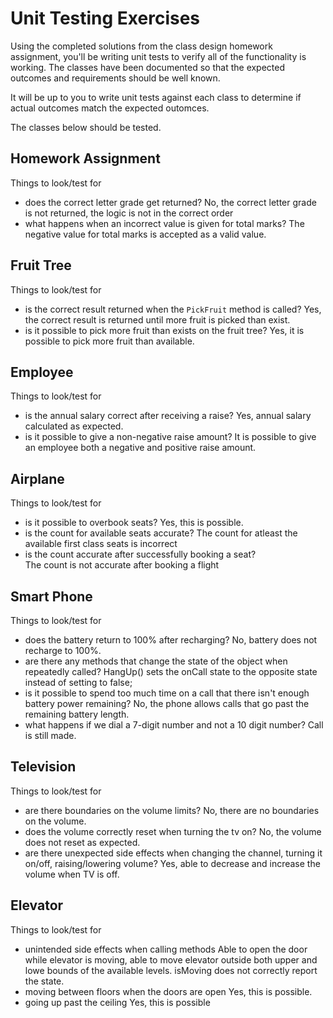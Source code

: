 # Unit Testing Exercises

Using the completed solutions from the class design homework assignment, you'll be writing unit tests to verify all of the functionality is working.
The classes have been documented so that the expected outcomes and requirements should be well known.

It will be up to you to write unit tests against each class to determine if actual outcomes match the expected outomces.

The classes below should be tested.


## Homework Assignment

Things to look/test for

* does the correct letter grade get returned?
No, the correct letter grade is not returned, the logic is not in the correct order
* what happens when an incorrect value is given for total marks?
The negative value for total marks is accepted as a valid value.


## Fruit Tree

Things to look/test for

* is the correct result returned when the `PickFruit` method is called?
Yes, the correct result is returned until more fruit is picked than exist.
* is it possible to pick more fruit than exists on the fruit tree?
Yes, it is possible to pick more fruit than available.


## Employee

Things to look/test for

* is the annual salary correct after receiving a raise?
Yes, annual salary calculated as expected.
* is it possible to give a non-negative raise amount?
It is possible to give an employee both a negative and positive raise amount.


## Airplane

Things to look/test for

* is it possible to overbook seats?
Yes, this is possible.
* is the count for available seats accurate?
The count for atleast the available first class seats is incorrect
* is the count accurate after successfully booking a seat?    
The count is not accurate after booking a flight


## Smart Phone

Things to look/test for

* does the battery return to 100% after recharging?
No, battery does not recharge to 100%.
* are there any methods that change the state of the object when repeatedly called?
HangUp() sets the onCall state to the opposite state instead of setting to false;
* is it possible to spend too much time on a call that there isn't enough battery power remaining?
No, the phone allows calls that go past the remaining battery length.
* what happens if we dial a 7-digit number and not a 10 digit number?
Call is still made.

## Television        
    
Things to look/test for

* are there boundaries on the volume limits?
No, there are no boundaries on the volume.
* does the volume correctly reset when turning the tv on?
No, the volume does not reset as expected.
* are there unexpected side effects when changing the channel, turning it on/off, raising/lowering volume?
Yes, able to decrease and increase the volume when TV is off.     
    
## Elevator

Things to look/test for

* unintended side effects when calling methods
Able to open the door while elevator is moving, able to move elevator outside both upper and lowe
bounds of the available levels. isMoving does not correctly report the state.
* moving between floors when the doors are open
Yes, this is possible.
* going up past the ceiling
Yes, this is possible